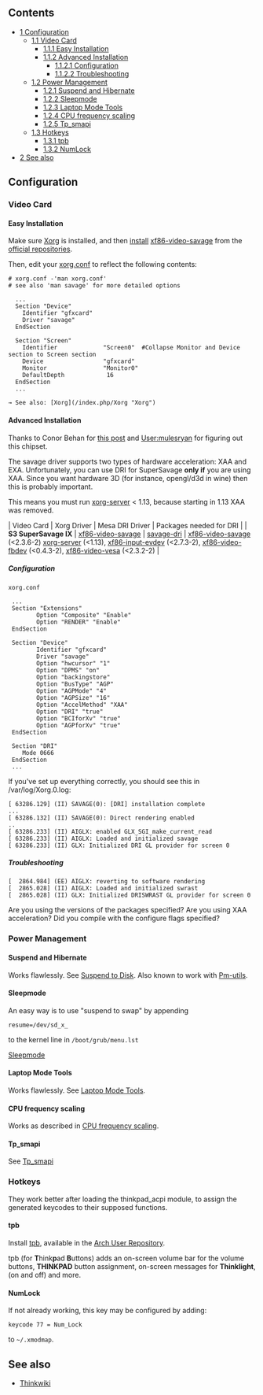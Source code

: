 ## Contents

*   [1 Configuration](#Configuration)
    *   [1.1 Video Card](#Video_Card)
        *   [1.1.1 Easy Installation](#Easy_Installation)
        *   [1.1.2 Advanced Installation](#Advanced_Installation)
            *   [1.1.2.1 Configuration](#Configuration_2)
            *   [1.1.2.2 Troubleshooting](#Troubleshooting)
    *   [1.2 Power Management](#Power_Management)
        *   [1.2.1 Suspend and Hibernate](#Suspend_and_Hibernate)
        *   [1.2.2 Sleepmode](#Sleepmode)
        *   [1.2.3 Laptop Mode Tools](#Laptop_Mode_Tools)
        *   [1.2.4 CPU frequency scaling](#CPU_frequency_scaling)
        *   [1.2.5 Tp_smapi](#Tp_smapi)
    *   [1.3 Hotkeys](#Hotkeys)
        *   [1.3.1 tpb](#tpb)
        *   [1.3.2 NumLock](#NumLock)
*   [2 See also](#See_also)

## Configuration

### Video Card

#### Easy Installation

Make sure [Xorg](/index.php/Xorg "Xorg") is installed, and then [install](/index.php/Install "Install") [xf86-video-savage](https://www.archlinux.org/packages/?name=xf86-video-savage) from the [official repositories](/index.php/Official_repositories "Official repositories").

Then, edit your [xorg.conf](/index.php/Xorg.conf "Xorg.conf") to reflect the following contents:

```
# xorg.conf -'man xorg.conf'
# see also 'man savage' for more detailed options
```

```
  ...
  Section "Device"
    Identifier "gfxcard"
    Driver "savage"
  EndSection

  Section "Screen"
    Identifier             "Screen0"  #Collapse Monitor and Device section to Screen section
    Device                 "gfxcard"
    Monitor                "Monitor0"
    DefaultDepth            16 
  EndSection
  ...
```

	→ See also: [Xorg](/index.php/Xorg "Xorg")

#### Advanced Installation

Thanks to Conor Behan for [this post](https://bbs.archlinux.org/viewtopic.php?id=137666) and [User:mulesryan](https://wiki.archlinux.org/index.php/User:Mulesryan) for figuring out this chipset.

The savage driver supports two types of hardware acceleration: XAA and EXA. Unfortunately, you can use DRI for SuperSavage **only if** you are using XAA. Since you want hardware 3D (for instance, opengl/d3d in wine) then this is probably important.

This means you must run [xorg-server](/index.php?title=Xorg-server&action=edit&redlink=1 "Xorg-server (page does not exist)") < 1.13, because starting in 1.13 XAA was removed.

| Video Card | Xorg Driver | Mesa DRI Driver | Packages needed for DRI |
| **S3 SuperSavage IX** | [xf86-video-savage](https://www.archlinux.org/packages/?name=xf86-video-savage) | [savage-dri](https://www.archlinux.org/packages/?name=savage-dri) | [xf86-video-savage](https://www.archlinux.org/packages/?name=xf86-video-savage) (<2.3.6-2) [xorg-server](https://www.archlinux.org/packages/?name=xorg-server) (<1.13), [xf86-input-evdev](https://www.archlinux.org/packages/?name=xf86-input-evdev) (<2.7.3-2), [xf86-video-fbdev](https://www.archlinux.org/packages/?name=xf86-video-fbdev) (<0.4.3-2), [xf86-video-vesa](https://www.archlinux.org/packages/?name=xf86-video-vesa) (<2.3.2-2) |

##### Configuration

 `xorg.conf` 

```
 ...
 Section "Extensions"
        Option "Composite" "Enable"
        Option "RENDER" "Enable"
 EndSection

 Section "Device"
        Identifier "gfxcard"
        Driver "savage"
        Option "hwcursor" "1"
        Option "DPMS" "on"
        Option "backingstore"
        Option "BusType" "AGP"
        Option "AGPMode" "4"
        Option "AGPSize" "16" 
        Option "AccelMethod" "XAA" 
        Option "DRI" "true"
        Option "BCIforXv" "true"
        Option "AGPforXv" "true"
 EndSection

 Section "DRI"
    Mode 0666
 EndSection
 ...
```

If you've set up everything correctly, you should see this in /var/log/Xorg.0.log:

```
[ 63286.129] (II) SAVAGE(0): [DRI] installation complete
...
[ 63286.132] (II) SAVAGE(0): Direct rendering enabled
..
[ 63286.233] (II) AIGLX: enabled GLX_SGI_make_current_read
[ 63286.233] (II) AIGLX: Loaded and initialized savage
[ 63286.233] (II) GLX: Initialized DRI GL provider for screen 0

```

##### Troubleshooting

```
[  2864.984] (EE) AIGLX: reverting to software rendering
[  2865.028] (II) AIGLX: Loaded and initialized swrast
[  2865.028] (II) GLX: Initialized DRISWRAST GL provider for screen 0

```

Are you using the versions of the packages specified? Are you using XAA acceleration? Did you compile with the configure flags specified?

### Power Management

#### Suspend and Hibernate

Works flawlessly. See [Suspend to Disk](/index.php/Suspend_to_Disk "Suspend to Disk"). Also known to work with [Pm-utils](/index.php/Pm-utils "Pm-utils").

#### Sleepmode

An easy way is to use "suspend to swap" by appending

```
resume=/dev/sd_x_ 

```

to the kernel line in `/boot/grub/menu.lst`

[Sleepmode](https://wiki.archlinux.org/index.php/Sleepmode)

#### Laptop Mode Tools

Works flawlessly. See [Laptop Mode Tools](/index.php/Laptop_Mode_Tools "Laptop Mode Tools").

#### CPU frequency scaling

Works as described in [CPU frequency scaling](/index.php/CPU_frequency_scaling "CPU frequency scaling").

#### Tp_smapi

See [Tp_smapi](/index.php/Tp_smapi "Tp smapi")

### Hotkeys

They work better after loading the thinkpad_acpi module, to assign the generated keycodes to their supposed functions.

#### tpb

Install [tpb](https://aur.archlinux.org/packages/tpb/), available in the [Arch User Repository](/index.php/Arch_User_Repository "Arch User Repository").

tpb (for **T**hink**p**ad **B**uttons) adds an on-screen volume bar for the volume buttons, **THINKPAD** button assignment, on-screen messages for **Thinklight**, (on and off) and more.

#### NumLock

If not already working, this key may be configured by adding:

```
keycode 77 = Num_Lock 

```

to `~/.xmodmap`.

## See also

*   [Thinkwiki](http://www.thinkwiki.org/wiki/Category:T23)